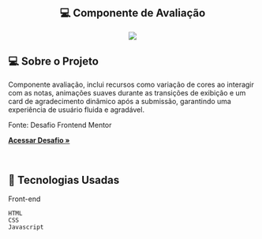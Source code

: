 <h2 align="center"> 💻 Componente de Avaliação</h2> 

<p align="center">
  

  <img max-width="auto" height="auto"  src="https://github.com/user-attachments/assets/a43087aa-6ca6-43d0-ab8c-be82d44c08f9">


</p> 

## 💻  Sobre o Projeto
Componente avaliação, inclui recursos como variação de cores ao interagir com as notas, animações suaves durante as transições de exibição 
e um card de agradecimento dinâmico após a submissão, garantindo uma experiência de usuário fluida e agradável.

Fonte: Desafio Frontend Mentor

<a href="" target="_blank"><strong>Acessar Desafio »</strong></a>

<br>



## :rocket: Tecnologias Usadas


Front-end 
```
HTML
CSS
Javascript
```


